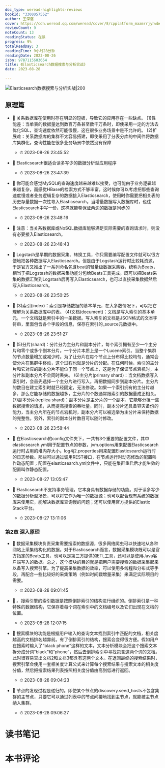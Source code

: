 ```yaml
---
doc_type: weread-highlights-reviews
bookId: "3300057552"
author: 王深湛
cover: https://cdn.weread.qq.com/weread/cover/8/cpplatform_maamrrjyhwbembgxbpfdg5/t7_cpplatform_maamrrjyhwbembgxbpfdg51682672069.jpg
reviewCount: 0
noteCount: 13
readingStatus: 在读
progress: 9%
totalReadDay: 3
readingTime: 0小时28分钟
readingDate: 2023-08-26
isbn: 9787115603654
title: 《Elasticsearch数据搜索与分析实战》
date: 2023-08-28

---
```


![ Elasticsearch数据搜索与分析实战|200](https://cdn.weread.qq.com/weread/cover/8/cpplatform_maamrrjyhwbembgxbpfdg5/t7_cpplatform_maamrrjyhwbembgxbpfdg51682672069.jpg)


## 原理篇


- 📌 关系数据库在使用时存在明显的短板，导致它的应用存在一些缺点。
(1)性能差：当单表的数据量达到数百万条甚至数千万条时，即使采用一定的方法去优化SQL，查询速度依然可能很慢，这在很多业务场景中是不允许的。
(2)扩展难：关系数据库的集群不太容易搭建，即使采用了分表分库的中间件将数据库集群化，查询性能在很多业务场景中依然没有保障 
    - ⏱ 2023-08-26 23:45:52 

- 📌 Elasticsearch很适合读多写少的数据分析型应用程序 
    - ⏱ 2023-08-26 23:47:39 

- 📌 你可能会感觉MySQL的查询速度越来越难以接受，也可能由于业务逻辑越来越复杂，而感觉HBase的检索方式不够丰富。这时候你可以考虑把那些查询速度慢或者业务逻辑复杂的数据接入Elasticsearch，使用时你需要把相关表的历史存量数据一次性导入Elasticsearch，当增量数据写入数据库时，也往Elasticsearch中写一份，这样就能够保证两边的数据是同步的 
    - ⏱ 2023-08-26 23:48:16 

- 📌 注意：当关系数据库或NoSQL数据库能够满足实际需要的查询请求时，则没有必要接入Elasticsearch。 
    - ⏱ 2023-08-26 23:48:43 

- 📌 Logstash是早期的数据采集、转换工具，你只需要编写配置文件就可以很方便地把各种数据写入Elasticsearch。但是由于Logstash运行时比较耗资源，于是官方又推出了一系列命名包含beat的轻量级数据采集器，统称为Beats，相当于把Logstash的数据采集功能分包给Beats工具完成。既可以把Beats采集的数据汇聚到Logstash后再写入Elasticsearch，也可以直接采集数据然后写入Elasticsearch。 
    - ⏱ 2023-08-26 23:50:25 

- 📌 (3)索引(index)：索引是存储数据的基本单元，在大多数情况下，可以把它理解为关系数据库中的表。
(4)文档(document)：文档是写入索引的基本单元，一个文档就是索引中的一条数据。写入索引的文档是JSON格式的文本字符串，里面包含各个字段的信息，保存在索引的_source元数据中。 
    - ⏱ 2023-08-26 23:51:27 

- 📌 (5)分片(shard)：分片分为主分片和副本分片，每个索引拥有至少一个主分片和零个或多个副本分片，一个分片本质上是一个Lucene索引。当整个集群的节点数量增加或减少时，为了让分片在每个节点上分布得比较均匀，通常会使分片在集群中移动，这个过程也就是分片的分配。在任何时候，索引的主分片和它对应的副本分片不能位于同一个节点上，这是为了保证节点宕机时，主分片和副本分片不会同时丢失。
(6)主分片(primary shard)：当文档数据写入索引时，会首先选择一个主分片进行写入，再把数据同步到副本分片。主分片的数目在建立索引时就已经固定，无法修改。如果一个索引拥有的主分片越多，那么它能存储的数据越多，主分片的个数通常跟索引的数据量成正相关。
(7)副本分片(replica shard)：副本分片是主分片的一个副本，它能够分担一些数据搜索的请求，从而提高搜索的吞吐量。同时，副本分片还具备容灾备份的能力，当主分片所在的节点宕机时，副本分片可以被选举为主分片来保持数据的完整性。另外，索引的副本分片数目可以随时修改。 
    - ⏱ 2023-08-26 23:58:44 

- 📌 在Elasticsearch的config文件夹下，一共有3个重要的配置文件，其中elasticsearch.yml用于配置节点的参数，jvm.options用来配置Elasticsearch运行时占用的堆内存大小，log4j2.properties用来配置Elasticsearch运行时的日志参数。那些可以通过调用REST接口，在节点运行时动态修改的配置叫作动态配置；配置在elasticsearch.yml文件中，只能在集群重启后才能生效的配置叫作静态配置。 
    - ⏱ 2023-08-27 13:05:47 

- 📌 Elasticsearch不支持事务管理，它本身具有数据存储的功能。对于读多写少的数据分析型场景，可以将它作为唯一的数据源；也可以配合现有系统的数据库来使用它，能解决数据库查询慢的问题；还可以使用官方提供的Elastic Stack平台。 
    - ⏱ 2023-08-27 13:11:06 
### 第2章 深入原理


- 📌 数据采集模块负责采集需要搜索的数据源，很多网络爬虫可以快速地从各种网站上采集结构化的数据。对于Elasticsearch而言，数据采集模块既可以是官方指定的Beats工具，也可以是第三方提供的ETL工具，还可以是使用Java客户端写入的数据。总之，这个模块的目的就是把用户需要搜索的数据采集起来以备写入搜索引擎。为了提高采集数据的效率，可以使用多线程和分布式等手段，再配合一些比较好的采集策略（例如时间戳增量采集）来满足实际项目的需要。 
    - ⏱ 2023-08-28 09:01:45 

- 📌 。搜索引擎的索引数据是按照倒排索引的结构进行组织的。倒排索引是一种特殊的数据结构，它保存着每个词在索引中的文档编号以及它们出现在文档的位置。 
    - ⏱ 2023-08-28 12:07:15 

- 📌 搜索模块的功能是根据用户输入的查询文本找到索引中匹配的文档，相关度越高的文档排名越靠前。有了倒排索引的结构，搜索会变得很方便。假如用户在搜索时输入了“black phone”这样的文本，文本分析模块会把这个搜索文本拆分成分词“black”和“phone”，然后去倒排索引中寻找包含这两个词的文档。此时很容易查出文档2和文档3都含有这两个文本。在返回最终的搜索结果时，搜索引擎会使用一套相关度计算公式来计算每个搜索结果与搜索文本的相关度分值，然后把搜索结果列表按照相关度分值由高到低进行返回。 
    - ⏱ 2023-08-28 09:04:23 

- 📌 节点的发现过程是递归的。即使某个节点的discovery.seed_hosts不包含集群的主节点，只要它可以通过列表中的节点间接地找到主节点，就能被主节点纳入集群。 
    - ⏱ 2023-08-28 09:06:27 

# 读书笔记


# 本书评论
